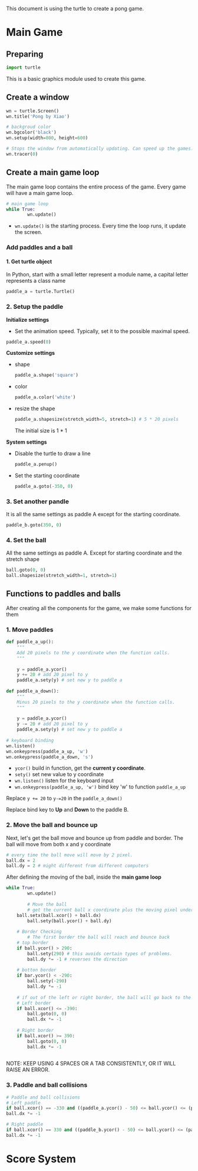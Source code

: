 This document is using the turtle to create a pong game. 



# Main Game

## Preparing

```python
import turtle
```

This is a basic graphics module used to create this game.



## Create a window

```python
wn = turtle.Screen()
wn.title('Pong by Xiao')

# backgroud color
wn.bgcolor('black')
wn.setup(width=800, height=600)

# Stops the window from automatically updating. Can speed up the games.
wn.tracer(0)
```



## Create a main game loop

The main game loop contains the entire process of the game. Every game will have a main game loop.

```python
# main game loop
while True:
		wn.update()
```

* ```wn.update()``` is the starting process. Every time the loop runs, it update the screen.



### Add paddles and a ball

#### 1. Get turtle object

In Python, start with a small letter represent a module name, a capital letter represents a class name

```python
paddle_a = turtle.Turtle()
```



### 2. Setup the paddle

**Initialize settings**

* Set the animation speed. Typically, set it to the possible maximal speed.

```python
paddle_a.speed(0)
```



**Customize settings**

* shape

  ```python
  paddle_a.shape('square')
  ```

* color

  ```python
  paddle_a.color('white')
  ```

* resize the shape

  ```python
  paddle_a.shapesize(stretch_width=5, stretch=1) # 5 * 20 pixels
  ```

  The initial size is 1 * 1

  

**System settings**

* Disable the turtle to draw a line

  ```python
  paddle_a.penup()
  ```

* Set the starting coordinate

  ```python
  paddle_a.goto(-350, 0)
  ```



### 3. Set another pandle

It is all the same settings as paddle A except for the starting coordinate.

```python
paddle_b.goto(350, 0)
```



### 4. Set the ball

All the same settings as paddle A. Except for starting coordinate and the stretch shape

```python
ball.goto(0, 0)
ball.shapesize(stretch_width=1, stretch=1)
```



## Functions to paddles and balls

After creating all the components for the game, we make some functions for them

### 1. Move paddles

```python
def paddle_a_up():
  	"""
  	Add 20 pixels to the y coordinate when the function calls.
  	"""
    
    y = paddle_a.ycor() 
    y += 20 # add 20 pixel to y
    paddle_a.sety(y) # set new y to paddle a
    
def paddle_a_down():
  	"""
  	Minus 20 pixels to the y coordinate when the function calls.
  	"""
    
    y = paddle_a.ycor() 
    y -= 20 # add 20 pixel to y
    paddle_a.sety(y) # set new y to paddle a
    
# keyboard binding
wn.listen()
wn.onkeypress(paddle_a_up, 'w') 
wn.onkeypress(paddle_a_down, 's') 
```

* ```ycor()```  build in function, get the **current y coordinate**.
* ```sety()``` set new value to y coordinate
* ```wn.listen()``` listen for the keyboard input
* ```wn.onkeypress(paddle_a_up, 'w')``` bind key 'w' to function ```paddle_a_up```



Replace ```y += 20``` to ```y-=20```  in the ```paddle_a_down()```

Replace bind key to **Up** and **Down** to the paddle B.



### 2. Move the ball and bounce up

Next, let's get the ball move and bounce up from paddle and border. The ball will move from both x and y coordinate

```python
# every time the ball move will move by 2 pixel.
ball.dx = 2
ball.dy = 2 # might different from different computers
```



After defining the moving of the ball, inside the **main game loop**

```python
while True:
		wn.update()
		
		# Move the ball
		# get the current ball x coordinate plus the moving pixel under each iteration
    ball.setx(ball.xcor() + ball.dx) 
		ball.sety(ball.ycor() + ball.dy) 
    
    # Border Checking
		# The first border the ball will reach and bounce back
    # top border
    if ball.ycor() > 290:
      	ball.sety(290) # this avoids certain types of problems.
        ball.dy *= -1 # reverses the direction
    
    # botton border
   	if bar.ycor() < -290:
      	ball.sety(-290)
        ball.dy *= -1
    
    # if out of the left or right border, the ball will go back to the center and restart the game
    # Left border
    if ball.xcor() <= -390: 
        ball.goto(0, 0)
        ball.dx *= -1
    
    # Right border
    if ball.xcor() >= 390:
        ball.goto(0, 0)
        ball.dx *= -1
      
```

NOTE: KEEP USING 4 SPACES OR A TAB CONSISTENTLY, OR IT WILL RAISE AN ERROR.



### 3. Paddle and ball collisions

```python
# Paddle and ball collisions
# Left paddle
if ball.xcor() == -330 and ((paddle_a.ycor() - 50) <= ball.ycor() <= (paddle_a.ycor() + 50)):
ball.dx *= -1

# Right paddle
if ball.xcor() == 330 and ((paddle_b.ycor() - 50) <= ball.ycor() <= (paddle_b.ycor() + 50)):
ball.dx *= -1
```



# Score System

## 

